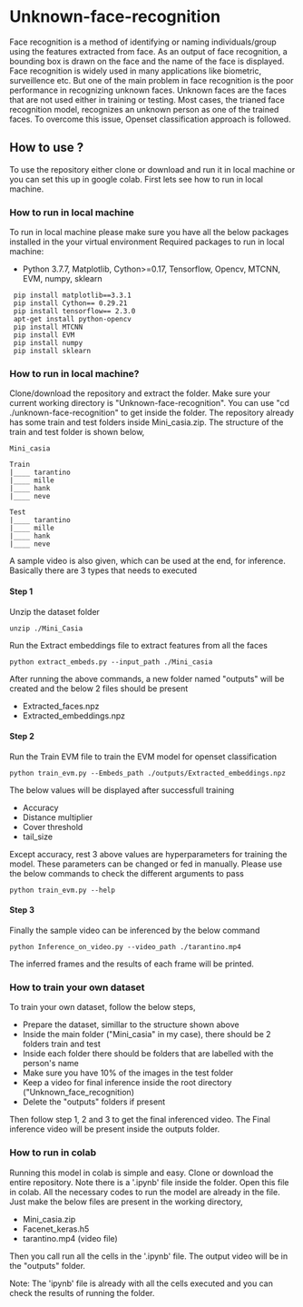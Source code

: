 # Unknown-face-recognition

Face recognition is a method of identifying or naming individuals/group using the features extracted from face. As an output of face recognition, a bounding box is drawn on the face and the name of the face is displayed. Face recognition is widely used in many applications like biometric, surveillence etc. But one of the main problem in face recognition is the poor performance in recognizing unknown faces. Unknown faces are the faces that are not used either in training or testing. Most cases, the trianed face recognition model, recognizes an unknown person as one of the trained faces. To overcome this issue, Openset classification approach is followed.

## How to use ?

To use the repository either clone or download and run it in local machine or you can set this up in google colab. First lets see how to run in local machine.

### How to run in local machine
To run in local machine please make sure you have all the below packages installed in the your virtual environment
Required packages to run in local machine:

 * Python 3.7.7, Matplotlib, Cython>=0.17, Tensorflow, Opencv, MTCNN, EVM, numpy, sklearn
 
 ```
  pip install matplotlib==3.3.1
  pip install Cython== 0.29.21   
  pip install tensorflow== 2.3.0 
  apt-get install python-opencv
  pip install MTCNN
  pip install EVM
  pip install numpy
  pip install sklearn
  ```
    

  
### How to run in local machine?

Clone/download the repository and extract the folder. Make sure your current working directory is "Unknown-face-recognition". 
You can use "cd ./unknown-face-recognition" to get inside the folder. The repository already has some train and test folders 
inside Mini_casia.zip. The structure of the train and test folder is shown below,

```
Mini_casia

Train
|____ tarantino
|____ mille
|____ hank
|____ neve

Test
|____ tarantino
|____ mille
|____ hank
|____ neve
```
A sample video is also given, which can be used at the end, for inference. Basically there are 3 types that needs to executed

#### Step 1

Unzip the dataset folder

```
unzip ./Mini_Casia
```

Run the Extract embeddings file to extract features from all the faces

```
python extract_embeds.py --input_path ./Mini_casia
```

After running the above commands, a new folder named "outputs" will be created and the below 2 files should be present
    
  * Extracted_faces.npz
  * Extracted_embeddings.npz
  
#### Step 2

Run the Train EVM file to train the EVM model for openset classification

```
python train_evm.py --Embeds_path ./outputs/Extracted_embeddings.npz
```

The below values will be displayed after successfull training

  * Accuracy
  * Distance multiplier
  * Cover threshold
  * tail_size
  
Except accuracy, rest 3 above values are hyperparameters for training the model. These parameters can be changed or fed in manually. Please use the below commands to check the different arguments to pass

```
python train_evm.py --help
```

#### Step 3

Finally the sample video can be inferenced by the below command

```
python Inference_on_video.py --video_path ./tarantino.mp4
```

The inferred frames and the results of each frame will be printed.

### How to train your own dataset

To train your own dataset, follow the below steps,

  * Prepare the dataset, simillar to the structure shown above
  * Inside the main folder ("Mini_casia" in my case), there should be 2 folders train and test
  * Inside each folder there should be folders that are labelled with the person's name
  * Make sure you have 10% of the images in the test folder
  * Keep a video for final inference inside the root directory ("Unknown_face_recognition)
  * Delete the "outputs" folders if present

Then follow step 1, 2 and 3 to get the final inferenced video. The Final inference video will be present inside the outputs folder.

### How to run in colab

Running this model in colab is simple and easy. Clone or download the entire repository. Note there is a '.ipynb' file inside the folder. Open this file in colab.
All the necessary codes to run the model are already in the file. Just make the below files are present in the working directory,

  * Mini_casia.zip
  * Facenet_keras.h5
  * tarantino.mp4 (video file)

Then you call run all the cells in the '.ipynb' file. The output video will be in the "outputs" folder. 

Note: The 'ipynb' file is already with all the cells executed and you can check the results of running the folder. 
  
  
  
  
  
